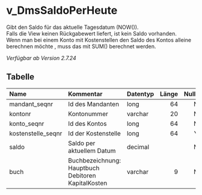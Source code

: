 # v_DmsSaldoPerHeute
Gibt den Saldo für das aktuelle Tagesdatum (NOW()).<br>
Falls die View keinen Rückgabewert liefert, ist kein Saldo vorhanden.<br>
Wenn man bei einem Konto mit Kostenstellen den Saldo des Kontos alleine berechnen möchte , muss das mit SUM() berechnet werden.

_Verfügbar ab Version 2.7.24_

## Tabelle
| Name               | Kommentar                                        | Datentyp | Länge | Nullable |
| :----------------- | :----------------------------------------------- | :------- | ----: | :------: |
| mandant_seqnr | Id des Mandanten | long | 64 | N |
| kontonr | Kontonummer | varchar | 20 | N |
| konto_seqnr | Id des Kontos | long | 64 | N |
| kostenstelle_seqnr | Id der Kostenstelle | long | 64 | Y |
| saldo | Saldo per aktuellem Datum | decimal | | N |
| buch | Buchbezeichnung:<br>Hauptbuch<br>Debitoren<br>Kapital<nr>Kosten | varchar | 9 | N |

